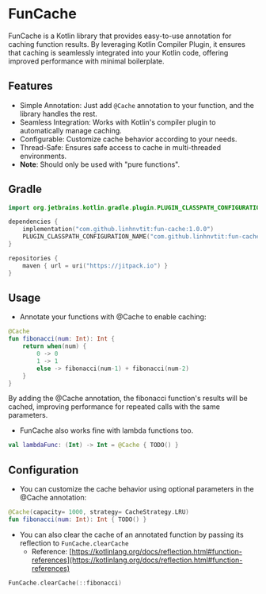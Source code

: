 # FunCache
FunCache is a Kotlin library that provides easy-to-use annotation for caching function results. By leveraging Kotlin Compiler Plugin, it ensures that caching is seamlessly integrated into your Kotlin code, offering improved performance with minimal boilerplate.

## Features
- Simple Annotation: Just add `@Cache` annotation to your function, and the library handles the rest.
- Seamless Integration: Works with Kotlin's compiler plugin to automatically manage caching.
- Configurable: Customize cache behavior according to your needs.
- Thread-Safe: Ensures safe access to cache in multi-threaded environments.
- **Note**: Should only be used with "pure functions".

## Gradle
```kotlin
import org.jetbrains.kotlin.gradle.plugin.PLUGIN_CLASSPATH_CONFIGURATION_NAME

dependencies {
    implementation("com.github.linhnvtit:fun-cache:1.0.0")
    PLUGIN_CLASSPATH_CONFIGURATION_NAME("com.github.linhnvtit:fun-cache:1.0.0")
}
```

```kotlin
repositories {
    maven { url = uri("https://jitpack.io") }
}
```

## Usage
- Annotate your functions with @Cache to enable caching:
```kotlin
@Cache
fun fibonacci(num: Int): Int {
    return when(num) {
        0 -> 0
        1 -> 1
        else -> fibonacci(num-1) + fibonacci(num-2)
    }
}

```
By adding the @Cache annotation, the fibonacci function's results will be cached, improving performance for repeated calls with the same parameters.
- FunCache also works fine with lambda functions too.
```kotlin
val lambdaFunc: (Int) -> Int = @Cache { TODO() }
```

## Configuration
- You can customize the cache behavior using optional parameters in the @Cache annotation:
```kotlin
@Cache(capacity= 1000, strategy= CacheStrategy.LRU)
fun fibonacci(num: Int): Int { TODO() }
```

- You can also clear the cache of an annotated function by passing its reflection to `FunCache.clearCache`
    - Reference: [https://kotlinlang.org/docs/reflection.html#function-references](https://kotlinlang.org/docs/reflection.html#function-references)
```kotlin
FunCache.clearCache(::fibonacci)
```
